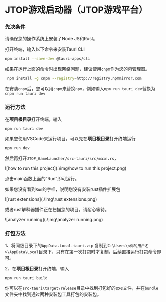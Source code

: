 # **JTOP游戏启动器（JTOP游戏平台）**



### 先决条件

请确保您的操作系统上安装了Node JS和Rust。

打开终端，输入以下命令来安装Tauri CLI

```bash
npm install --save-dev @tauri-apps/cli
```

如果在运行上面的命令时出现网络问题，建议使用`cnpm`作为您的包管理器。

```bash
 npm install -g cnpm --registry=http://registry.npmmirror.com
```

在安装`cnpm`后，您可以用`cnpm`来替换`npm`，例如输入`npm run tauri dev`替换为`cnpm run tauri dev`



### 运行方法

在**项目根目录**打开终端，输入

```bash
npm run tauri dev
```

如果您使用VSCode来运行项目，可以先在**项目根目录**打开终端运行

```bash
npm run dev
```

然后再打开`JTOP_GameLauncher/src-tauri/src/main.rs`，

![how to run this project](.\img\how to run this project.png)

点击main函数上面的“Run”即可运行。

如果您没有看到`Run`的字样，说明您没有安装rust插件扩展包

![rust extensions](.\img\rust extensions.png)

或者rust解释器插件正在扫描您的项目。请耐心等待。

![analyzer running](.\img\analyzer running.png)

### 打包方法

1、将同级目录下的`AppData.Local.tauri.zip` 复制到`C:\Users\<你的用户名>\AppData\Local`目录下，只有在第一次打包时才复制，后续直接运行打包命令即可。

2、在**项目根目录**打开终端，输入

```bash
npm run tauri build
```

你可以在`src-tauri\target\release`目录中找到打包好的exe文件，并在`bundle`文件夹中找到通过两种安装包工具打包的安装包。


